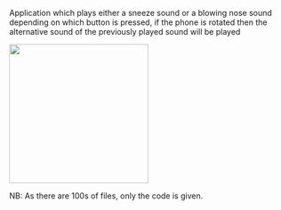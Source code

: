 Application which plays either a sneeze sound or a blowing nose sound depending on which button is pressed, if the phone is rotated then the alternative sound of the previously played sound will be played

<img src="https://user-images.githubusercontent.com/64910289/125171916-9f7eb980-e1d8-11eb-864a-19e3adc69fe2.jpg" width="250">

NB: As there are 100s of files, only the code is given.
